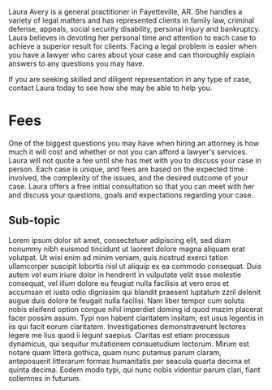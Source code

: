 Laura Avery is a general practitioner in Fayetteville, AR. She handles a variety of legal matters and has represented clients in family law, criminal defense, appeals, social security disability, personal injury and bankruptcy. Laura believes in devoting her personal time and attention to each case to achieve a superior result for clients. Facing a legal problem is easier when you have a lawyer who cares about your case and can thoroughly explain answers to any questions you may have.
    
If you are seeking skilled and diligent representation in any type of case, contact Laura today to see how she may be able to help you.

# Fees

One of the biggest questions you may have when hiring an attorney is how much it will cost and whether or not you can afford a lawyer's services. Laura will not quote a fee until she has met with you to discuss your case in person. Each case is unique, and fees are based on the expected time involved, the complexity of the issues, and the desired outcome of your case. Laura offers a free initial consultation so that you can meet with her and discuss your questions, goals and expectations regarding your case.

## Sub-topic

Lorem ipsum dolor sit amet, consectetuer adipiscing elit, sed diam nonummy nibh euismod tincidunt ut laoreet dolore magna aliquam erat volutpat. Ut wisi enim ad minim veniam, quis nostrud exerci tation ullamcorper suscipit lobortis nisl ut aliquip ex ea commodo consequat. Duis autem vel eum iriure dolor in hendrerit in vulputate velit esse molestie consequat, vel illum dolore eu feugiat nulla facilisis at vero eros et accumsan et iusto odio dignissim qui blandit praesent luptatum zzril delenit augue duis dolore te feugait nulla facilisi. Nam liber tempor cum soluta nobis eleifend option congue nihil imperdiet doming id quod mazim placerat facer possim assum. Typi non habent claritatem insitam; est usus legentis in iis qui facit eorum claritatem. Investigationes demonstraverunt lectores legere me lius quod ii legunt saepius. Claritas est etiam processus dynamicus, qui sequitur mutationem consuetudium lectorum. Mirum est notare quam littera gothica, quam nunc putamus parum claram, anteposuerit litterarum formas humanitatis per seacula quarta decima et quinta decima. Eodem modo typi, qui nunc nobis videntur parum clari, fiant sollemnes in futurum.
